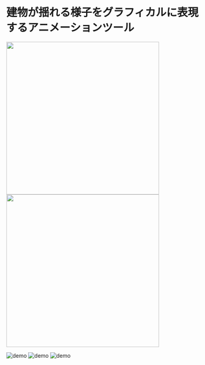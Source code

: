 # 建物が揺れる様子をグラフィカルに表現するアニメーションツール


<img src="https://user-images.githubusercontent.com/39854090/67361305-2cb45180-f5a3-11e9-8967-e430d416d52d.gif" width="400">
<img src="https://user-images.githubusercontent.com/39854090/67361306-2cb45180-f5a3-11e9-85f0-d0c35c839e5a.gif" width="400">

![demo](https://user-images.githubusercontent.com/39854090/67361305-2cb45180-f5a3-11e9-8967-e430d416d52d.gif)
![demo](https://user-images.githubusercontent.com/39854090/67361306-2cb45180-f5a3-11e9-85f0-d0c35c839e5a.gif)
![demo](https://user-images.githubusercontent.com/39854090/67361272-160dfa80-f5a3-11e9-8493-e893b6569e99.gif)


